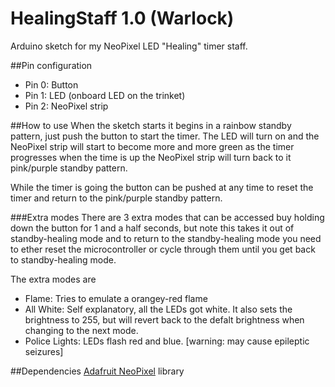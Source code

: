HealingStaff 1.0 (Warlock)
============
Arduino sketch for my NeoPixel LED "Healing" timer staff.

##Pin configuration
- Pin 0: Button
- Pin 1: LED (onboard LED on the trinket)
- Pin 2: NeoPixel strip

##How to use
When the sketch starts it begins in a rainbow standby pattern, just push the button to start the timer. The LED will turn on and the NeoPixel strip will start to become more and more green as the timer progresses when the time is up the NeoPixel strip will turn back to it pink/purple standby pattern.

While the timer is going the button can be pushed at any time to reset the timer and return to the pink/purple standby pattern.

###Extra modes
There are 3 extra modes that can be accessed buy holding down the button for 1 and a half seconds, but note this takes it out of standby-healing mode and to return to the standby-healing mode you need to ether reset the microcontroller or cycle through them until you get back to standby-healing mode.

The extra modes are
- Flame: Tries to emulate a orangey-red flame
- All White: Self explanatory, all the LEDs got white. It also sets the brightness to 255, but will revert back to the defalt brightness when changing to the next mode.
- Police Lights: LEDs flash red and blue. [warning: may cause epileptic seizures]

##Dependencies
[Adafruit NeoPixel][neopixel] library 

[neopixel]:  https://github.com/adafruit/Adafruit_NeoPixel
